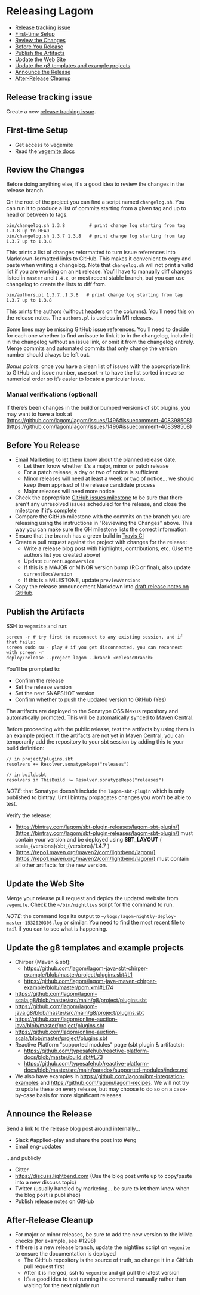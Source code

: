 # Releasing Lagom

* [Release tracking issue](#release-tracking-issue)
* [First-time Setup](#first-time-setup)
* [Review the Changes](#review-the-changes)
* [Before You Release](#before-you-release)
* [Publish the Artifacts](#publish-the-artifacts)
* [Update the Web Site](#update-the-site)
* [Update the g8 templates and example projects](#update-the-g8-templates-and-example-projects)
* [Announce the Release](#announce-the-release)
* [After-Release Cleanup](#after-release-cleanup)

## Release tracking issue

Create a new [release tracking issue][].

[release tracking issue]: https://github.com/lightbend/play-meta/issues/new?template=z_lagom-release.md

## First-time Setup

 * Get access to vegemite
 * Read the [vegemite docs][]

[vegemite docs]: https://github.com/typesafehub/vegemite/blob/master/README.md

## Review the Changes

Before doing anything else, it's a good idea to review the changes in the release branch.

On the root of the project you can find a script named `changelog.sh`. You can run it to produce a list of
commits starting from a given tag and up to head or between to tags.

    bin/changelog.sh 1.3.8         # print change log starting from tag 1.3.8 up to HEAD
    bin/changelog.sh 1.3.7 1.3.8   # print change log starting from tag 1.3.7 up to 1.3.8

This prints a list of changes reformatted to turn issue references into Markdown-formatted links to GitHub. This
makes it convenient to copy and paste when writing a changelog.  Note that `changelog.sh` will not print a valid
list if you are working on an `M1` release. You’ll have to manually diff changes listed in `master` and `1.4.x`,
or most recent stable branch, but you can use changelog to create the lists to diff from.

    bin/authors.pl 1.3.7..1.3.8   # print change log starting from tag 1.3.7 up to 1.3.8

This prints the authors (without headers on the columns). You’ll need this on the release notes. The
`authors.pl` is useless in M1 releases.

Some lines may be missing GitHub issue references. You'll need to decide for each one whether to find an issue
to link it to in the changelog, include it in the changelog without an issue link, or omit it from the changelog
entirely. Merge commits and automated commits that only change the version number should always be left out.

*Bonus points*: once you have a clean list of issues with the appropriate link to GitHub and issue number, use
sort -r to have the list sorted in reverse numerical order so it’s easier to locate a particular issue.

### Manual verifications (optional)

If there’s been changes in the build or bumped versions of sbt plugins, you may want to have a look at
[https://github.com/lagom/lagom/issues/1496#issuecomment-408398508](https://github.com/lagom/lagom/issues/1496#issuecomment-408398508)

## Before You Release

* Email Marketing to let them know about the planned release date.
    * Let them know whether it's a major, minor or patch release
    * For a patch release, a day or two of notice is sufficient
    * Minor releases will need at least a week or two of notice... we should keep them apprised of the release
      candidate process
    * Major releases will need more notice
* Check the appropriate [GitHub issues milestone](https://github.com/lagom/lagom/milestones) to be sure that
  there aren't any unresolved issues scheduled for the release, and close the milestone if it's complete
* Compare the GitHub milestone with the commits on the branch you are releasing using the instructions in
  "Reviewing the Changes" above. This way you can make sure the GH milestone lists the correct information.
* Ensure that the branch has a green build in [Travis CI](https://travis-ci.org/lagom/lagom/branches)
* Create a pull request against the project with changes for the release:
    * Write a release blog post with highlights, contributions, etc. (Use the authors list you created above)
    * Update `currentLagomVersion`
    * If this is a MAJOR or MINOR version bump (RC or final), also update `currentDocsVersion`
    * If this is a MILESTONE, update `previewVersions`
* Copy the release announcement Markdown into [draft release notes on GitHub](https://github.com/lagom/lagom/releases).

## Publish the Artifacts

SSH to `vegemite` and run:

    screen -r # try first to reconnect to any existing session, and if that fails:
    screen sudo su - play # if you get disconnected, you can reconnect with screen -r
    deploy/release --project lagom --branch <releaseBranch>

You'll be prompted to:

* Confirm the release
* Set the release version
* Set the next SNAPSHOT version
* Confirm whether to push the updated version to GitHub (Yes)

The artifacts are deployed to the Sonatype OSS Nexus repository and automatically promoted. This will be
automatically synced to [Maven Central](http://repo2.maven.org/maven2/com/lightbend/lagom/).

Before proceeding with the public release, test the artifacts by using them in an example project. If the
artifacts are not yet in Maven Central, you can temporarily add the repository to your sbt session by adding
this to your build definition:

    // in project/plugins.sbt
    resolvers += Resolver.sonatypeRepo("releases") 
    
    // in build.sbt
    resolvers in ThisBuild += Resolver.sonatypeRepo("releases") 

*NOTE*: that Sonatype doesn't include the `lagom-sbt-plugin` which is only published to bintray. Until bintray
propagates changes you won't be able to test.

Verify the release:

* [https://bintray.com/lagom/sbt-plugin-releases/lagom-sbt-plugin/](https://bintray.com/lagom/sbt-plugin-releases/lagom-sbt-plugin/) must contain your version and be deployed using **SBT_LAYOUT** ( scala_{versions}/sbt_{versions}/1.4.7 )
* [https://repo1.maven.org/maven2/com/lightbend/lagom/](https://repo1.maven.org/maven2/com/lightbend/lagom/) must contain all other artifacts for the new version.

## Update the Web Site

Merge your release pull request and deploy the updated website from `vegemite`. Check the
`~/bin/nightlies` script for the command to run.

*NOTE*: the command logs its output to `~/logs/lagom-nightly-deploy-master-1532020306.log` or similar. You need
to find the most recent file to `tail` if you can to see what is happening.

## Update the g8 templates and example projects

* Chirper (Maven & sbt):
    * https://github.com/lagom/lagom-java-sbt-chirper-example/blob/master/project/plugins.sbt#L1
    * https://github.com/lagom/lagom-java-maven-chirper-example/blob/master/pom.xml#L174
* https://github.com/lagom/lagom-scala.g8/blob/master/src/main/g8/project/plugins.sbt
* https://github.com/lagom/lagom-java.g8/blob/master/src/main/g8/project/plugins.sbt
* https://github.com/lagom/online-auction-java/blob/master/project/plugins.sbt
* https://github.com/lagom/online-auction-scala/blob/master/project/plugins.sbt
* Reactive Platform "supported modules" page (sbt plugin & artifacts):
    * https://github.com/typesafehub/reactive-platform-docs/blob/master/build.sbt#L73
    * https://github.com/typesafehub/reactive-platform-docs/blob/master/src/main/paradox/supported-modules/index.md
* We also have examples in https://github.com/lagom/ibm-integration-examples and
  https://github.com/lagom/lagom-recipes. We will not try to update these on every release, but may choose to do
  so on a case-by-case basis for more significant releases.

## Announce the Release

Send a link to the release blog post around internally...

* Slack #applied-play and share the post into #eng
* Email eng-updates

...and publicly

* Gitter
* https://discuss.lightbend.com (Use the blog post write up to copy/paste into a new discuss topic)
* Twitter (usually handled by marketing... be sure to let them know when the blog post is published)
* Publish release notes on GitHub

## After-Release Cleanup

* For major or minor releases, be sure to add the new version to the MiMa checks (for example, see #1298)
* If there is a new release branch, update the nightlies script on `vegemite` to ensure the documentation is deployed
    * The GitHub repository is the source of truth, so change it in a GitHub pull request first
    * After it is merged, ssh to `vegemite` and git pull the latest version
    * It’s a good idea to test running the command manually rather than waiting for the next nightly run
